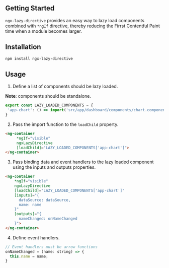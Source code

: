 ## Getting Started

`ngx-lazy-directive` provides an easy way to lazy load components combined with `*ngIf` directive, thereby reducing the Firrst Contentful Paint time when a module becomes larger.

## Installation

```sh
npm install ngx-lazy-directive
```

## Usage

1. Define a list of components should be lazy loaded.

**Note**: components should be standalone.

```js
export const LAZY_LOADED_COMPONENTS = {
 'app-chart': () => import('src/app/dashboard/components/chart.component.ts')
}
```

2. Pass the import function to the `loadChild` property.

```html
<ng-container
     *ngIf="visible"
     ngxLazyDirective
     [loadChild]="LAZY_LOADED_COMPONENTS['app-chart']">
</ng-container>
```

3. Pass binding data and event handlers to the lazy loaded component using the inputs and outputs properties.

```html
<ng-container
    *ngIf="visible"
    ngxLazyDirective
    [loadChild]="LAZY_LOADED_COMPONENTS['app-chart']"
    [inputs]="{
      dataSource: dataSource,
      name: name
    }"
    [outputs]="{
      nameChanged: onNameChanged
    }">
</ng-container>
```

4. Define event handlers.

```js
// Event handlers must be arrow functions
onNameChanged = (name: string) => {
  this.name = name;
}
```
